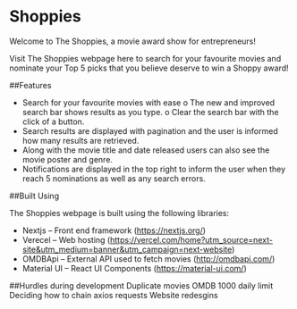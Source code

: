 # Shoppies
Welcome to The Shoppies, a movie award show for entrepreneurs!

Visit The Shoppies webpage here to search for your favourite movies and nominate your Top 5 picks that you believe deserve to win a Shoppy award!

##Features
-	Search for your favourite movies with ease
o	The new and improved search bar shows results as you type.
o	Clear the search bar with the click of a button.
-	Search results are displayed with pagination and the user is informed how many results are retrieved.
-	Along with the movie title and date released users can also see the movie poster and genre. 
-	Notifications are displayed in the top right to inform the user when they reach 5 nominations as well as any search errors.

##Built Using

The Shoppies webpage is built using the following libraries:
-	Nextjs – Front end framework (https://nextjs.org/)
-	Verecel – Web hosting (https://vercel.com/home?utm_source=next-site&utm_medium=banner&utm_campaign=next-website)
-	OMDBApi – External API used to fetch movies (http://omdbapi.com/)
-	Material UI – React UI Components (https://material-ui.com/)

##Hurdles during development
Duplicate movies
OMDB 1000 daily limit 
Deciding how to chain axios requests
Website redesgins


